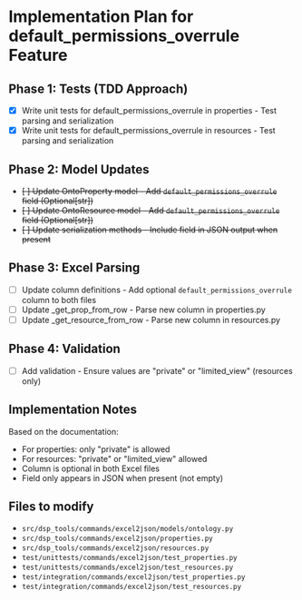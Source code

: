 # Implementation Plan for default_permissions_overrule Feature

## Phase 1: Tests (TDD Approach)

- [x] Write unit tests for default_permissions_overrule in properties - Test parsing and serialization
- [x] Write unit tests for default_permissions_overrule in resources - Test parsing and serialization  

## Phase 2: Model Updates

- ~~[ ] Update OntoProperty model - Add `default_permissions_overrule` field (Optional[str])~~
- ~~[ ] Update OntoResource model - Add `default_permissions_overrule` field (Optional[str])~~
- ~~[ ] Update serialization methods - Include field in JSON output when present~~

## Phase 3: Excel Parsing

- [ ] Update column definitions - Add optional `default_permissions_overrule` column to both files
- [ ] Update _get_prop_from_row - Parse new column in properties.py
- [ ] Update _get_resource_from_row - Parse new column in resources.py

## Phase 4: Validation

- [ ] Add validation - Ensure values are "private" or "limited_view" (resources only)

## Implementation Notes

Based on the documentation:

- For properties: only "private" is allowed  
- For resources: "private" or "limited_view" allowed
- Column is optional in both Excel files
- Field only appears in JSON when present (not empty)

## Files to modify

- `src/dsp_tools/commands/excel2json/models/ontology.py`
- `src/dsp_tools/commands/excel2json/properties.py`
- `src/dsp_tools/commands/excel2json/resources.py`
- `test/unittests/commands/excel2json/test_properties.py`
- `test/unittests/commands/excel2json/test_resources.py`
- `test/integration/commands/excel2json/test_properties.py`
- `test/integration/commands/excel2json/test_resources.py`
